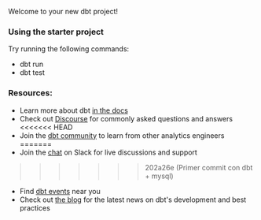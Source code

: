 Welcome to your new dbt project!

### Using the starter project

Try running the following commands:
- dbt run
- dbt test


### Resources:
- Learn more about dbt [in the docs](https://docs.getdbt.com/docs/introduction)
- Check out [Discourse](https://discourse.getdbt.com/) for commonly asked questions and answers
<<<<<<< HEAD
- Join the [dbt community](https://getdbt.com/community) to learn from other analytics engineers
=======
- Join the [chat](https://community.getdbt.com/) on Slack for live discussions and support
>>>>>>> 202a26e (Primer commit con dbt + mysql)
- Find [dbt events](https://events.getdbt.com) near you
- Check out [the blog](https://blog.getdbt.com/) for the latest news on dbt's development and best practices
